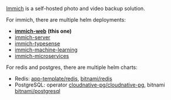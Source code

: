 [Immich](https://github.com/immich-app/immich) is a self-hosted photo and video backup solution.

For immich, there are multiple helm deployments:

- [**immich-web**](./bjw-s.github.io-helm-charts-app-template-immich-web) **(this one)**
- [immich-server](./bjw-s.github.io-helm-charts-app-template-immich-server)
- [immich-typesense](./bjw-s.github.io-helm-charts-app-template-immich-typesense)
- [immich-machine-learning](./bjw-s.github.io-helm-charts-app-template-immich-machine-learning)
- [immich-microservices](./bjw-s.github.io-helm-charts-app-template-immich-microservices) 

For redis and postgres, there are multiple helm charts:
- Redis: [app-template/redis](./bjw-s.github.io-helm-charts-app-template-immich-redis), [bitnami/redis](./charts.bitnami.com-bitnami-redis)
- PostgreSQL: operator [cloudnative-pg/cloudnative-pg](./cloudnative-pg.github.io-charts-cloudnative-pg-postgres), bitnami [bitnami/postgresql](./charts.bitnami.com-bitnami-postgresql)